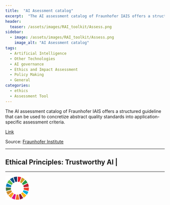 ```yaml
---
title:  "AI Asessment catalog"  
excerpt:  "The AI assessment catalog of Fraunhofer IAIS offers a structured guideline that can be used to concretize abstract quality standards into application-specific assessment criteria. (...)"  
header:
  teaser: /assets/images/RAI_toolkit/Assess.png
sidebar:
  - image: /assets/images/RAI_toolkit/Assess.png
    image_alt: "AI Asessment catalog"
tags:
  - Artificial Intelligence
  - Other Technologies
  - AI governance
  - Ethics and Impact Assessment
  - Policy Making
  - General
categories:
  - ethics
  - Assessment Tool
---
```

The AI assessment catalog of Fraunhofer IAIS offers a structured guideline that can be used to concretize abstract quality standards into application-specific assessment criteria.

[Link](https://www.iais.fraunhofer.de/en/research/artificial-intelligence/ai-assessment-catalog.html)

Source: [Fraunhofer Institute](https://www.iais.fraunhofer.de)

<hr>
<h2>Ethical Principles: Trustworthy AI | </h2>
<hr>

<img src="/assets/images/sdg/SDG_Wheel_WEB/SDG_Wheel_WEB.png" width="15%"/>
